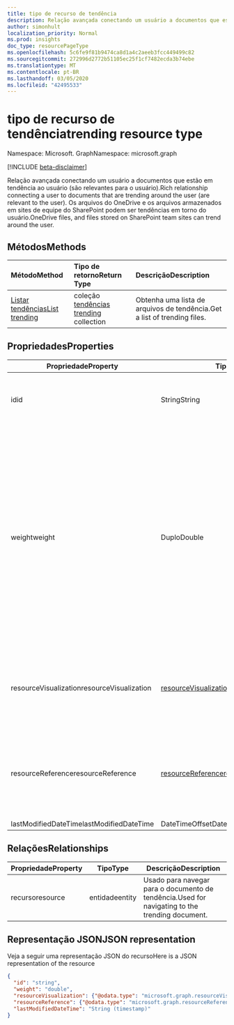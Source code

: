 ```yaml
---
title: tipo de recurso de tendência
description: Relação avançada conectando um usuário a documentos que estão em tendência ao usuário (são relevantes para o usuário). Os arquivos do OneDrive e os arquivos armazenados em sites de equipe do SharePoint podem ser tendências em torno do usuário.
author: simonhult
localization_priority: Normal
ms.prod: insights
doc_type: resourcePageType
ms.openlocfilehash: 5c6fe9f81b9474ca8d1a4c2aeeb3fcc449499c82
ms.sourcegitcommit: 272996d2772b51105ec25f1cf7482ecda3b74ebe
ms.translationtype: MT
ms.contentlocale: pt-BR
ms.lasthandoff: 03/05/2020
ms.locfileid: "42495533"
---
```

# <a name="trending-resource-type"></a><span data-ttu-id="6ff55-104">tipo de recurso de tendência</span><span class="sxs-lookup"><span data-stu-id="6ff55-104">trending resource type</span></span>

<span data-ttu-id="6ff55-105">Namespace: Microsoft. Graph</span><span class="sxs-lookup"><span data-stu-id="6ff55-105">Namespace: microsoft.graph</span></span>

[!INCLUDE [beta-disclaimer](../../includes/beta-disclaimer.md)]

<span data-ttu-id="6ff55-106">Relação avançada conectando um usuário a documentos que estão em tendência ao usuário (são relevantes para o usuário).</span><span class="sxs-lookup"><span data-stu-id="6ff55-106">Rich relationship connecting a user to documents that are trending around the user (are relevant to the user).</span></span> <span data-ttu-id="6ff55-107">Os arquivos do OneDrive e os arquivos armazenados em sites de equipe do SharePoint podem ser tendências em torno do usuário.</span><span class="sxs-lookup"><span data-stu-id="6ff55-107">OneDrive files, and files stored on SharePoint team sites can trend around the user.</span></span>

## <a name="methods"></a><span data-ttu-id="6ff55-108">Métodos</span><span class="sxs-lookup"><span data-stu-id="6ff55-108">Methods</span></span>

| <span data-ttu-id="6ff55-109">Método</span><span class="sxs-lookup"><span data-stu-id="6ff55-109">Method</span></span>       | <span data-ttu-id="6ff55-110">Tipo de retorno</span><span class="sxs-lookup"><span data-stu-id="6ff55-110">Return Type</span></span>  |<span data-ttu-id="6ff55-111">Descrição</span><span class="sxs-lookup"><span data-stu-id="6ff55-111">Description</span></span>|
|:---------------|:--------|:----------|
|[<span data-ttu-id="6ff55-112">Listar tendências</span><span class="sxs-lookup"><span data-stu-id="6ff55-112">List trending</span></span>](../api/insights-list-trending.md) |<span data-ttu-id="6ff55-113">coleção [tendências](insights-trending.md) </span><span class="sxs-lookup"><span data-stu-id="6ff55-113">[trending](insights-trending.md) collection</span></span>| <span data-ttu-id="6ff55-114">Obtenha uma lista de arquivos de tendência.</span><span class="sxs-lookup"><span data-stu-id="6ff55-114">Get a list of trending files.</span></span>|

## <a name="properties"></a><span data-ttu-id="6ff55-115">Propriedades</span><span class="sxs-lookup"><span data-stu-id="6ff55-115">Properties</span></span>

| <span data-ttu-id="6ff55-116">Propriedade</span><span class="sxs-lookup"><span data-stu-id="6ff55-116">Property</span></span>      | <span data-ttu-id="6ff55-117">Tipo</span><span class="sxs-lookup"><span data-stu-id="6ff55-117">Type</span></span>                              | <span data-ttu-id="6ff55-118">Descrição</span><span class="sxs-lookup"><span data-stu-id="6ff55-118">Description</span></span>  |
| ------------- |---------------                    | -------------|
| <span data-ttu-id="6ff55-119">id</span><span class="sxs-lookup"><span data-stu-id="6ff55-119">id</span></span>                    | <span data-ttu-id="6ff55-120">String</span><span class="sxs-lookup"><span data-stu-id="6ff55-120">String</span></span>                    | <span data-ttu-id="6ff55-121">Identificador exclusivo da relação.</span><span class="sxs-lookup"><span data-stu-id="6ff55-121">Unique identifier of the relationship.</span></span> <span data-ttu-id="6ff55-122">Somente leitura.</span><span class="sxs-lookup"><span data-stu-id="6ff55-122">Read only.</span></span>        |
| <span data-ttu-id="6ff55-123">weight</span><span class="sxs-lookup"><span data-stu-id="6ff55-123">weight</span></span>                | <span data-ttu-id="6ff55-124">Duplo</span><span class="sxs-lookup"><span data-stu-id="6ff55-124">Double</span></span>                    | <span data-ttu-id="6ff55-125">Valor que indica quanto o documento está em tendência no momento.</span><span class="sxs-lookup"><span data-stu-id="6ff55-125">Value indicating how much the document is currently trending.</span></span> <span data-ttu-id="6ff55-126">Quanto maior o número, mais o documento está atualmente em tendência ao usuário (o que é mais relevante).</span><span class="sxs-lookup"><span data-stu-id="6ff55-126">The larger the number, the more the document is currently trending around the user (the more relevant it is).</span></span> <span data-ttu-id="6ff55-127">Os documentos retornados são classificados por esse valor.</span><span class="sxs-lookup"><span data-stu-id="6ff55-127">Returned documents are sorted by this value.</span></span>  |
| <span data-ttu-id="6ff55-128">resourceVisualization</span><span class="sxs-lookup"><span data-stu-id="6ff55-128">resourceVisualization</span></span> | [<span data-ttu-id="6ff55-129">resourceVisualization</span><span class="sxs-lookup"><span data-stu-id="6ff55-129">resourceVisualization</span></span>](insights-resourcevisualization.md)    | <span data-ttu-id="6ff55-130">Propriedades que você pode usar para visualizar o documento em sua experiência.</span><span class="sxs-lookup"><span data-stu-id="6ff55-130">Properties that you can use to visualize the document in your experience.</span></span> |
| <span data-ttu-id="6ff55-131">resourceReference</span><span class="sxs-lookup"><span data-stu-id="6ff55-131">resourceReference</span></span>     | [<span data-ttu-id="6ff55-132">resourceReference</span><span class="sxs-lookup"><span data-stu-id="6ff55-132">resourceReference</span></span>](insights-resourcereference.md)        | <span data-ttu-id="6ff55-133">Propriedades de referência do documento de tendência, como a URL e o tipo do documento.</span><span class="sxs-lookup"><span data-stu-id="6ff55-133">Reference properties of the trending document, such as the url and type of the document.</span></span> |
| <span data-ttu-id="6ff55-134">lastModifiedDateTime</span><span class="sxs-lookup"><span data-stu-id="6ff55-134">lastModifiedDateTime</span></span>  | <span data-ttu-id="6ff55-135">DateTimeOffset</span><span class="sxs-lookup"><span data-stu-id="6ff55-135">DateTimeOffset</span></span>            | |
## <a name="relationships"></a><span data-ttu-id="6ff55-136">Relações</span><span class="sxs-lookup"><span data-stu-id="6ff55-136">Relationships</span></span>

| <span data-ttu-id="6ff55-137">Propriedade</span><span class="sxs-lookup"><span data-stu-id="6ff55-137">Property</span></span>      | <span data-ttu-id="6ff55-138">Tipo</span><span class="sxs-lookup"><span data-stu-id="6ff55-138">Type</span></span>          | <span data-ttu-id="6ff55-139">Descrição</span><span class="sxs-lookup"><span data-stu-id="6ff55-139">Description</span></span>  |
| ------------- |---------------| -------------|
| <span data-ttu-id="6ff55-140">recurso</span><span class="sxs-lookup"><span data-stu-id="6ff55-140">resource</span></span>      | <span data-ttu-id="6ff55-141">entidade</span><span class="sxs-lookup"><span data-stu-id="6ff55-141">entity</span></span>        | <span data-ttu-id="6ff55-142">Usado para navegar para o documento de tendência.</span><span class="sxs-lookup"><span data-stu-id="6ff55-142">Used for navigating to the trending document.</span></span> |

## <a name="json-representation"></a><span data-ttu-id="6ff55-143">Representação JSON</span><span class="sxs-lookup"><span data-stu-id="6ff55-143">JSON representation</span></span>

<span data-ttu-id="6ff55-144">Veja a seguir uma representação JSON do recurso</span><span class="sxs-lookup"><span data-stu-id="6ff55-144">Here is a JSON representation of the resource</span></span>

<!-- {
  "blockType": "resource",
  "keyProperty":"id",
  "optionalProperties": [
    "resource"
  ],
  "@odata.type": "microsoft.graph.trending"
}-->

```json
{
  "id": "string",
  "weight": "double",
  "resourceVisualization": {"@odata.type": "microsoft.graph.resourceVisualization"},
  "resourceReference": {"@odata.type": "microsoft.graph.resourceReference"},
  "lastModifiedDateTime": "String (timestamp)"
}
```
